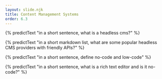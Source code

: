 ```yaml
---
layout: slide.njk
title: Content Management Systems
order: 6.3
---
```


{% predictText "in a short sentence, what is a headless cms?" %}

{% predictText "in a short markdown list, what are some popular headless CMS providers with friendly APIs?" %}

{% predictText "in a short sentence, define no-code and low-code" %}

{% predictText "in a short sentence, what is a rich text editor and is it no-code?" %}
